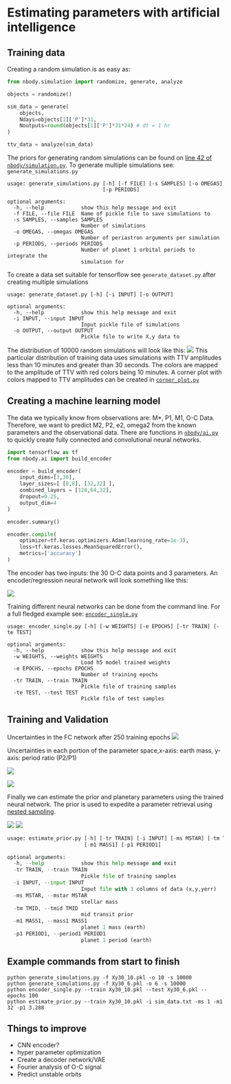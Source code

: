 # Estimating parameters with artificial intelligence 


## Training data
Creating a random simulation is as easy as:
```python
from nbody.simulation import randomize, generate, analyze

objects = randomize()

sim_data = generate(
    objects, 
    Ndays=objects[1]['P']*31, 
    Noutputs=round(objects[1]['P']*31*24) # dt = 1 hr
) 

ttv_data = analyze(sim_data)
```
The priors for generating random simulations can be found on [line 42 of `nbody/simulation.py`](). To generate multiple simulations see: `generate_simulations.py`

```
usage: generate_simulations.py [-h] [-f FILE] [-s SAMPLES] [-o OMEGAS]
                               [-p PERIODS]

optional arguments:
  -h, --help            show this help message and exit
  -f FILE, --file FILE  Name of pickle file to save simulations to
  -s SAMPLES, --samples SAMPLES
                        Number of simulations
  -o OMEGAS, --omegas OMEGAS
                        Number of periastron arguments per simulation
  -p PERIODS, --periods PERIODS
                        Number of planet 1 orbital periods to integrate the
                        simulation for
```
To create a data set suitable for tensorflow see `generate_dataset.py` after creating multiple simulations
```
usage: generate_dataset.py [-h] [-i INPUT] [-o OUTPUT]

optional arguments:
  -h, --help            show this help message and exit
  -i INPUT, --input INPUT
                        Input pickle file of simulations
  -o OUTPUT, --output OUTPUT
                        Pickle file to write X,y data to
```

The distribution of 10000 random simulations will look like this: 
![](simulation_train_distribution.png)
This particular distribution of training data uses simulations with TTV amplitudes less than 10 minutes and greater than 30 seconds. The colors are mapped to the amplitude of TTV with red colors being 10 minutes. A corner plot with colors mapped to TTV amplitudes can be created in [`corner_plot.py`]()

## Creating a machine learning model 
The data we typically know from observations are: M*, P1, M1, O-C Data. Therefore, we want to predict M2, P2, e2, omega2 from the known parameters and the observational data. There are functions in [`nbody/ai.py`]() to quickly create fully connected and convolutional neural networks. 

```python
import tensorflow as tf 
from nbody.ai import build_encoder

encoder = build_encoder(
    input_dims=[3,30], 
    layer_sizes=[ [8,8], [32,32] ],
    combined_layers = [128,64,32], 
    dropout=0.25,  
    output_dim=4
)

encoder.summary()

encoder.compile(
    optimizer=tf.keras.optimizers.Adam(learning_rate=1e-3), 
    loss=tf.keras.losses.MeanSquaredError(),
    metrics=['accuracy']
)
```

The encoder has two inputs: the 30 O-C data points and 3 parameters. An encoder/regression neural network will look something like this: 

![](encoder.png)

Training different neural networks can be done from the command line. For a full fledged example see: [`encoder_single.py`]()

```
usage: encoder_single.py [-h] [-w WEIGHTS] [-e EPOCHS] [-tr TRAIN] [-te TEST]

optional arguments:
  -h, --help            show this help message and exit
  -w WEIGHTS, --weights WEIGHTS
                        Load h5 model trained weights
  -e EPOCHS, --epochs EPOCHS
                        Number of training epochs
  -tr TRAIN, --train TRAIN
                        Pickle file of training samples
  -te TEST, --test TEST
                        Pickle file of test samples
```

## Training and Validation 
Uncertainties in the FC network after 250 training epochs
![](FC_hist.png)

Uncertainties in each portion of the parameter space,x-axis: earth mass, y-axis: period ratio (P2/P1)

![](FC_errors.png)

![](model_loss.png)

Finally we can estimate the prior and planetary parameters using the trained neural network. The prior is used to expedite a parameter retrieval using [nested sampling]().

![](nn_prior1.png)
![](nn_prior2.png)
```python 
usage: estimate_prior.py [-h] [-tr TRAIN] [-i INPUT] [-ms MSTAR] [-tm TMID]
                         [-m1 MASS1] [-p1 PERIOD1]

optional arguments:
  -h, --help            show this help message and exit
  -tr TRAIN, --train TRAIN
                        Pickle file of training samples
  -i INPUT, --input INPUT
                        Input file with 3 columns of data (x,y,yerr)
  -ms MSTAR, --mstar MSTAR
                        stellar mass
  -tm TMID, --tmid TMID
                        mid transit prior
  -m1 MASS1, --mass1 MASS1
                        planet 1 mass (earth)
  -p1 PERIOD1, --period1 PERIOD1
                        planet 1 period (earth)
```

## Example commands from start to finish
```
python generate_simulations.py -f Xy30_10.pkl -o 10 -s 10000
python generate_simulations.py -f Xy30_6.pkl -o 6 -s 10000
python encoder_single.py --train Xy30_10.pkl --test Xy30_6.pkl --epochs 100
python estimate_prior.py --train Xy30_10.pkl -i sim_data.txt -ms 1 -m1 32 -p1 3.288
```

## Things to improve
- CNN encoder?
- hyper parameter optimization
- Create a decoder network/VAE
- Fourier analysis of O-C signal 
- Predict unstable orbits